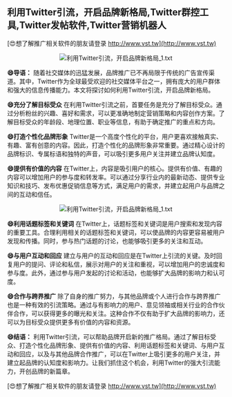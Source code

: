## **利用Twitter引流，开启品牌新格局,Twitter群控工具,Twitter发帖软件,Twitter营销机器人**

[😍想了解推广相关软件的朋友请登录 http://www.vst.tw](http://www.vst.tw)

 <center><img src="https://vst.tw/MP4/tuiguang/png/1.png" alt="利用Twitter引流，开启品牌新格局_1.txt"></center>

**😄导语：**
随着社交媒体的迅猛发展，品牌推广已不再局限于传统的广告宣传渠道。其中，Twitter作为全球最受欢迎的社交媒体平台之一，拥有庞大的用户群体和强大的信息传播能力。本文将探讨如何利用Twitter引流，开启品牌新格局。

**😄充分了解目标受众**
在利用Twitter引流之前，首要任务是充分了解目标受众。通过分析粉丝的兴趣、喜好和需求，可以更准确地制定营销策略和内容创作方案。了解目标受众的年龄段、地理位置、职业等信息，有助于确定推广的重点和方向。

**😄打造个性化品牌形象**
Twitter是一个高度个性化的平台，用户更喜欢接触真实、有趣、富有创意的内容。因此，打造个性化的品牌形象非常重要。通过精心设计的品牌标识、专属标语和独特的声音，可以吸引更多用户关注并建立品牌认知度。

**😄提供有价值的内容**
在Twitter上，内容是吸引用户的核心。提供有价值、有趣的内容可以增加用户的参与度和转发率。可以通过分享行业内的最新动态、提供专业知识和技巧、发布优惠促销信息等方式，满足用户的需求，并建立起用户与品牌之间的互动和信任。

 <center><img src="https://vst.tw/MP4/tuiguang/png/0.png" alt="利用Twitter引流，开启品牌新格局_1.txt"></center>

**😄利用话题标签和关键词**
在Twitter上，话题标签和关键词是用户搜索和发现内容的重要工具。合理利用相关的话题标签和关键词，可以使品牌的内容更容易被用户发现和传播。同时，参与热门话题的讨论，也能够吸引更多的关注和互动。

**😄与用户互动和回应**
建立与用户的互动和回应是在Twitter上引流的关键。及时回复用户的提问、评论和私信，展示对用户的关注和重视，可以增加用户的忠诚度和参与度。此外，通过参与用户发起的讨论和活动，也能够扩大品牌的影响力和认可度。

**😄合作与跨界推广**
除了自身的推广努力，与其他品牌或个人进行合作与跨界推广也是一种有效的引流策略。通过与有影响力的用户、意见领袖或相关行业的合作伙伴合作，可以获得更多的曝光和关注。这种合作不仅有助于扩大品牌的影响力，还可以为目标受众提供更多有价值的内容和资源。

**😄结语：**
利用Twitter引流，可以帮助品牌开启新的推广格局。通过了解目标受众、打造个性化品牌形象、提供有价值的内容、利用话题标签和关键词、与用户互动和回应，以及与其他品牌合作推广，可以在Twitter上吸引更多的用户关注，并建立起品牌的认知度和影响力。让我们抓住这个机会，利用Twitter的强大引流能力，开创品牌的新篇章。

[😍想了解推广相关软件的朋友请登录 http://www.vst.tw](http://www.vst.tw)




